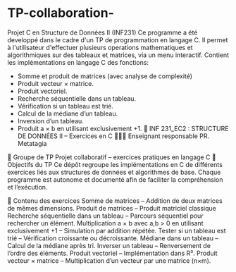 # TP-collaboration-
Projet C en Structure de Données II (INF231) 
Ce programme a été developpé dans le cadre d'un TP de programmation en langage C. Il permet à
l'utilisateur d'effectuer plusieurs operations mathematiques et algorithmiques sur des tableaux et
matrices, via un menu interactif.
Contient les implémentations en langage C des fonctions:
- Somme et produit de matrices (avec analyse de complexité)
- Produit vecteur × matrice.
- Produit vectoriel.
- Recherche séquentielle dans un tableau.
- Vérification si un tableau est trié.
- Calcul de la médiane d’un tableau.
- Inversion d’un tableau.
- Produit a × b en utilisant exclusivement +1.
📘 INF 231_EC2 : STRUCTURE DE DONNÉES II – Exercices en C
👨🏾‍🏫 Enseignant responsable
PR. Metatagia

👥 Groupe de TP
Projet collaboratif – exercices pratiques en langage C
📌 Objectifs du TP
Ce dépôt regroupe les implémentations en C de différents exercices liés aux structures de données et algorithmes de base.
Chaque programme est autonome et documenté afin de faciliter la compréhension et l’exécution.

📂 Contenu des exercices
Somme de matrices – Addition de deux matrices de mêmes dimensions.
Produit de matrices – Produit matriciel classique
Recherche séquentielle dans un tableau – Parcours séquentiel pour rechercher un élément.
Multiplication a × b avec a,b > 0 en utilisant exclusivement +1 – Simulation par addition répétée.
Tester si un tableau est trié – Vérification croissante ou décroissante.
Médiane dans un tableau – Calcul de la médiane après tri.
Inverser un tableau – Renversement de l’ordre des éléments.
Produit vectoriel – Implémentation dans R³.
Produit vecteur × matrice – Multiplication d’un vecteur  par une matrice (n×m).



